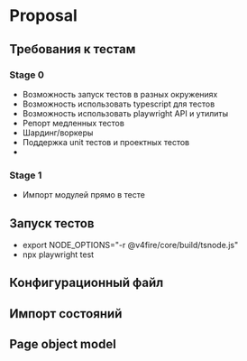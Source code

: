 # Proposal

## Требования к тестам

### Stage 0

- Возможность запуск тестов в разных окружениях
- Возможность использовать typescript для тестов
- Возможность использовать playwright API и утилиты
- Репорт медленных тестов
- Шардинг/воркеры
- Поддержка unit тестов и проектных тестов
- 

### Stage 1

- Импорт модулей прямо в тесте

## Запуск тестов

- export NODE_OPTIONS="-r @v4fire/core/build/tsnode.js"
- npx playwright test

## Конфигурационный файл

## Импорт состояний

## Page object model

